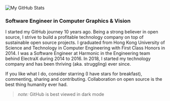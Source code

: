 ![My GitHub Stats](https://github-readme-stats.vercel.app/api?username=tyt2y3&show_icons=true&theme=dark)

### Software Engineer in Computer Graphics & Vision

I started my GitHub journey 10 years ago. Being a strong believer in open source, I strive to build a profitable technology company on top of sustainable open source projects. I graduated from Hong Kong University of Science and Technology in Computer Engineering with First Class Honors in 2014. I was a Software Engineer at Harmonic in the Engineering team behind ElectraX during 2014 to 2016. In 2018, I started my technology company and has been thriving (aka. struggling) ever since.

If you like what I do, consider starring (I have stars for breakfast), commenting, sharing and contributing. Collaboration on open source is the best thing humanity ever had.

> *note:* GitHub is best viewed in dark mode
